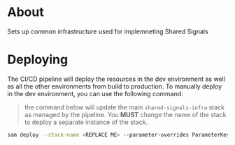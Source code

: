 # About

Sets up common infrastructure used for implemneting Shared Signals

# Deploying

The CI/CD pipeline will deploy the resources in the dev environment as well as all the other environments from build to production. To manually deploy in the dev environment, you can use the following command:

> the command below will update the main `shared-signals-infra` stack as managed by the pipeline. You **MUST** change the name of the stack to deploy a separate instance of the stack.

```bash
sam deploy --stack-name <REPLACE ME> --parameter-overrides ParameterKey=Environment,ParameterValue=dev --resolve-s3 --capabilities CAPABILITY_NAMED_IAM --template-file "shared-signals/template.yaml"
```
